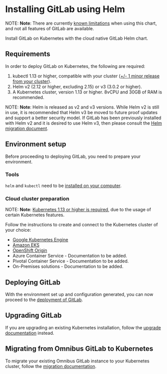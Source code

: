 # Installing GitLab using Helm

NOTE: **Note**:
There are currently [known limitations](../index.md#limitations)
when using this chart, and not all features of GitLab are available.

Install GitLab on Kubernetes with the cloud native GitLab Helm chart.

## Requirements

In order to deploy GitLab on Kubernetes, the following are required:

1. kubectl 1.13 or higher, compatible with your cluster
   ([+/- 1 minor release from your cluster](https://kubernetes.io/docs/tasks/tools/install-kubectl/#before-you-begin)).
1. Helm v2 (2.12 or higher, excluding 2.15) or v3 (3.0.2 or higher).
1. A Kubernetes cluster, version 1.13 or higher. 8vCPU and 30GB of RAM is recommended.

NOTE: **Note**:
Helm is released as v2 and v3 versions. While Helm v2 is still in
use, it is recommended that Helm v3 be moved to future proof updates and
support a better security model. If GitLab has been previously installed
with Helm v2 and it is desired to use Helm v3, then please consult the
[Helm migration document](migration/helm.md).

## Environment setup

Before proceeding to deploying GitLab, you need to prepare your environment.

### Tools

`helm` and `kubectl` need to be [installed on your computer](tools.md).

### Cloud cluster preparation

NOTE: **Note**:
[Kubernetes 1.13 or higher is required](#requirements), due to the usage of certain
Kubernetes features.

Follow the instructions to create and connect to the Kubernetes cluster of your
choice:

- [Google Kubernetes Engine](cloud/gke.md)
- [Amazon EKS](cloud/eks.md)
- [OpenShift Origin](cloud/openshift.md)
- Azure Container Service - Documentation to be added.
- Pivotal Container Service - Documentation to be added.
- On-Premises solutions - Documentation to be added.

## Deploying GitLab

With the environment set up and configuration generated, you can now proceed to
the [deployment of GitLab](deployment.md).

## Upgrading GitLab

If you are upgrading an existing Kubernetes installation, follow the
[upgrade documentation](upgrade.md) instead.

## Migrating from Omnibus GitLab to Kubernetes

To migrate your existing Omnibus GitLab instance to your Kubernetes cluster,
follow the [migration documentation](migration/index.md).
